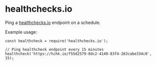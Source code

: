 # healthchecks.io
Ping a [healthchecks.io](healthchecks.io) endpoint on a schedule.

Example usage:

```
const healthcheck = require('healthchecks.io');

// Ping healthcheck endpoint every 15 minutes
healthcheck('https://hchk.io/f55d2579-8dc2-4149-83f4-263cabe334c0', 15);
```



